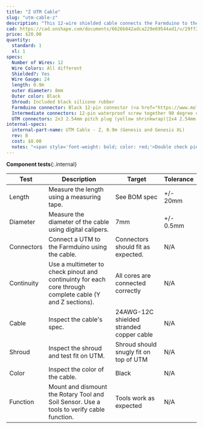 ```yaml
---
title: "Z UTM Cable"
slug: "utm-cable-z"
description: "This 12-wire shielded cable connects the Farmduino to the UTM. It comes in two pieces, a Y-axis section and a Z-axis section that connect with a 90-degree screw-together waterproof connection at the cross-slide. It provides Ground, 5V, 24V, digital and analog I/O, with a pin mapping that can be configured at the Farmduino to support custom tools. It features connectors on both ends for easy connection to both the UTM and Farmduino, as well as a rubber shroud to protect the inside of the UTM from the elements."
cad: https://cad.onshape.com/documents/6626b842adca229e69544ad1/v/29ff27176ad028c3b865f257/e/cf101361e9c8abf117ed5bca
price: $20.00
quantity:
  standard: 1
  xl: 1
specs:
  Number of Wires: 12
  Wire Colors: All different
  Shielded?: Yes
  Wire Gauge: 24
  length: 0.9m
  outer diameter: 8mm
  Outer color: Black
  Shroud: Included black silicone rubber
  Farmduino connector: Black 12-pin connector (<a href="https://www.molex.com/molex/products/part-detail/crimp_housings/0430251200">Molex Part 430251200</a>)
  Intermediate connectors: 12-pin waterproof screw together 90 degree connectors. (female connector on the Y-Axis sections, male connector on the Z-Axis section)
  UTM connectors: 2x3 2.54mm pitch plug (yellow shrinkwrap)|2x4 2.54mm pitch plug (black shrinkwrap)
internal-specs:
  internal-part-name: UTM Cable - Z, 0.9m (Genesis and Genesis XL)
  rev: B
  cost: $8.00
  notes: "<span style='font-weight: bold; color: red;'>Double check pin mapping</span>"
---
```


**Component tests**{:.internal}

|Test         |Description  |Target       |Tolerance    |
|-------------|-------------|-------------|-------------|
|Length       |Measure the length using a measuring tape.|See BOM spec|+/- 20mm
|Diameter     |Measure the diameter of the cable using digital calipers.|7mm|+/- 0.5mm
|Connectors   |Connect a UTM to the Farmduino using the cable.|Connectors should fit as expected.|N/A
|Continuity   |Use a multimeter to check pinout and continuinty for each core through complete cable (Y and Z sections).|All cores are connected correctly|N/A
|Cable        |Inspect the cable's spec.|24AWG-12C shielded stranded copper cable|N/A
|Shroud       |Inspect the shroud and test fit on UTM.|Shroud should snugly fit on top of UTM|N/A
|Color        |Inspect the color of the cable.|Black|N/A
|Function     |Mount and dismount the Rotary Tool and Soil Sensor. Use a tools to verify cable function.|Tools work as expected|N/A
